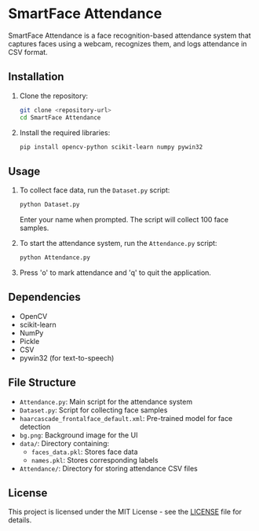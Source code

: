 
# SmartFace Attendance

SmartFace Attendance is a face recognition-based attendance system that captures faces using a webcam, recognizes them, and logs attendance in CSV format.

## Installation

1. Clone the repository:
   ```bash
   git clone <repository-url>
   cd SmartFace Attendance
   ```

2. Install the required libraries:
   ```bash
   pip install opencv-python scikit-learn numpy pywin32
   ```

## Usage

1. To collect face data, run the `Dataset.py` script:
   ```bash
   python Dataset.py
   ```
   Enter your name when prompted. The script will collect 100 face samples.

2. To start the attendance system, run the `Attendance.py` script:
   ```bash
   python Attendance.py
   ```

3. Press 'o' to mark attendance and 'q' to quit the application.

## Dependencies

- OpenCV
- scikit-learn
- NumPy
- Pickle
- CSV
- pywin32 (for text-to-speech)

## File Structure

- `Attendance.py`: Main script for the attendance system
- `Dataset.py`: Script for collecting face samples
- `haarcascade_frontalface_default.xml`: Pre-trained model for face detection
- `bg.png`: Background image for the UI
- `data/`: Directory containing:
  - `faces_data.pkl`: Stores face data
  - `names.pkl`: Stores corresponding labels
- `Attendance/`: Directory for storing attendance CSV files

## License

This project is licensed under the MIT License - see the [LICENSE](LICENSE) file for details.

